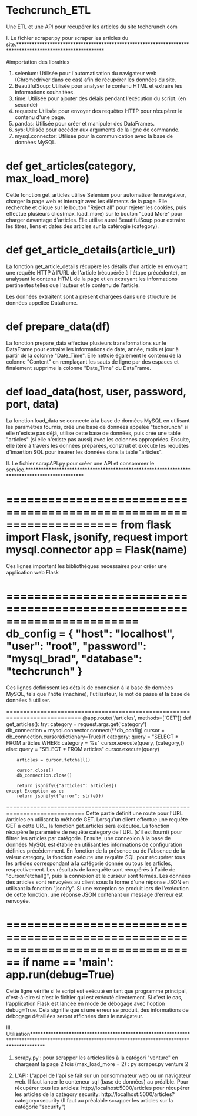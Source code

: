 # Techcrunch_ETL
Une ETL et une API pour récupérer les articles du site techcrunch.com

I. Le fichier scraper.py pour scraper les articles du site.*********************************************************************************************************

#importation des librairies
1. selenium: Utilisée pour l'automatisation du navigateur web (Chromedriver dans ce cas) afin de récupérer les données du site.
2. BeautifulSoup: Utilisée pour analyser le contenu HTML et extraire les informations souhaitées.
3. time: Utilisée pour ajouter des délais pendant l'exécution du script. (en seconde)
4. requests: Utilisée pour envoyer des requêtes HTTP pour récupérer le contenu d'une page.
5. pandas: Utilisée pour créer et manipuler des DataFrames.
6. sys: Utilisée pour accéder aux arguments de la ligne de commande.
7. mysql.connector: Utilisée pour la communication avec la base de données MySQL.

# def get_articles(category, max_load_more)
Cette fonction get_articles utilise Selenium pour automatiser le navigateur, charger la page web et interagir avec les éléments de la page.
Elle recherche et clique sur le bouton "Reject all" pour rejeter les cookies, puis effectue plusieurs clics(max_load_more) sur le bouton "Load More" pour charger davantage d'articles. 
Elle utilise aussi BeautifulSoup pour extraire les titres, liens et dates des articles sur la catérogie (category).

# def get_article_details(article_url)
La fonction get_article_details récupère les détails d'un article en envoyant une requête HTTP à l'URL de l'article (récupérée à l'étape précédente), en analysant le contenu HTML de la page et en extrayant les informations pertinentes telles que l'auteur et le contenu de l'article.

Les données extraitent sont à présent chargées dans une structure de données appellée Dataframe.

# def prepare_data(df)
La fonction prepare_data effectue plusieurs transformations sur le DataFrame pour extraire les informations de date, année, mois et jour à partir de la colonne "Date_Time". 
Elle nettoie également le contenu de la colonne "Content" en remplaçant les sauts de ligne par des espaces et finalement supprime la colonne "Date_Time" du DataFrame.

# def load_data(host, user, password, port, data)
La fonction load_data se connecte à la base de données MySQL en utilisant les paramètres fournis, crée une base de données appelée "techcrunch" si elle n'existe pas déjà, utilise cette base de données, puis crée une table "articles" (si elle n'existe pas aussi) avec les colonnes appropriées. Ensuite, elle itère à travers les données préparées, construit et exécute les requêtes d'insertion SQL pour insérer les données dans la table "articles".


II. Le fichier scrapAPI.py pour créer une API et consommer le service.**********************************************************************************************

====================================================================
from flask import Flask, jsonify, request
import mysql.connector
app = Flask(__name__)
======================================================================
Ces lignes importent les bibliothèques nécessaires pour créer une application web Flask

=======================================================================
db_config = {
    "host": "localhost",
    "user": "root",
    "password": "mysql_brad",
    "database": "techcrunch"
}
=========================================================================
Ces lignes définissent les détails de connexion à la base de données MySQL, tels que l'hôte (machine), l'utilisateur, le mot de passe et la base de données à utiliser.

============================================================================
@app.route('/articles', methods=['GET'])
def get_articles():
    try:
        category = request.args.get('category')  
        db_connection = mysql.connector.connect(**db_config)
        cursor = db_connection.cursor(dictionary=True)
                if category:
            query = "SELECT * FROM articles WHERE category = %s"
            cursor.execute(query, (category,))
        else:
            query = "SELECT * FROM articles"
            cursor.execute(query)

        articles = cursor.fetchall()

        cursor.close()
        db_connection.close()

        return jsonify({"articles": articles})
    except Exception as e:
        return jsonify({"error": str(e)})
=============================================================================
Cette partie définit une route pour l'URL /articles en utilisant la méthode GET. 
Lorsqu'un client effectue une requête GET à cette URL, la fonction get_articles sera exécutée. La fonction récupère le paramètre de requête category de l'URL (s'il est fourni) pour filtrer les articles par catégorie. 
Ensuite, une connexion à la base de données MySQL est établie en utilisant les informations de configuration définies précédemment.
En fonction de la présence ou de l'absence de la valeur category, la fonction exécute une requête SQL pour récupérer tous les articles correspondant à la catégorie donnée ou tous les articles, respectivement. 
Les résultats de la requête sont récupérés à l'aide de "cursor.fetchall()", puis la connexion et le curseur sont fermés.
Les données des articles sont renvoyées au client sous la forme d'une réponse JSON en utilisant la fonction "jsonify". 
Si une exception se produit lors de l'exécution de cette fonction, une réponse JSON contenant un message d'erreur est renvoyée.

================================================================================
if __name__ == '__main__':
    app.run(debug=True)
================================================================================
Cette ligne vérifie si le script est exécuté en tant que programme principal, c'est-à-dire si c'est le fichier qui est exécuté directement. 
Si c'est le cas, l'application Flask est lancée en mode de débogage avec l'option debug=True. Cela signifie que si une erreur se produit, des informations de débogage détaillées seront affichées dans le navigateur.

III. Utilisation****************************************************************************************************************************************************

1. scrapy.py :
   pour scrapper les articles liés à la catégori "venture" en chargeant la page 2 fois (max_load_more = 2) : py scraper.py venture 2

2. L'API:
   L'appel de l'api se fait sur un consommateur web ou un navigateur web.
   Il faut lancer le conteneur sql (base de données) au préalble.
   Pour récupérer tous les articles: http://localhost:5000/articles
   pour récupérer les articles de la catégory security: http://localhost:5000/articles?category=security (Il faut au préalable scrapper les articles sur la catégorie "security")



